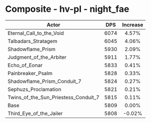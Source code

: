 # Composite - hv-pl - night_fae
| Actor | DPS | Increase |
|---|:---:|:---:|
|Eternal_Call_to_the_Void|6074|4.57%|
|Talbadars_Stratagem|6045|4.06%|
|Shadowflame_Prism|5930|2.09%|
|Judgment_of_the_Arbiter|5911|1.77%|
|Echo_of_Eonar|5833|0.41%|
|Painbreaker_Psalm|5828|0.33%|
|Shadowflame_Prism_Conduit_7|5824|0.27%|
|Sephuzs_Proclamation|5821|0.21%|
|Twins_of_the_Sun_Priestess_Conduit_7|5815|0.11%|
|Base|5809|0.00%|
|Third_Eye_of_the_Jailer|5808|-0.02%|
